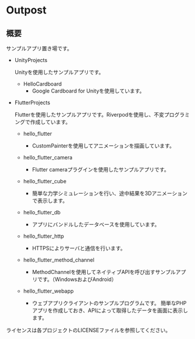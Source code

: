 # Outpost

## 概要

サンプルアプリ置き場です。

- UnityProjects

  Unityを使用したサンプルアプリです。

    - HelloCardboard
        - Google Cardboard for Unityを使用しています。

- FlutterProjects

  Flutterを使用したサンプルアプリです。Riverpodを使用し、不変プログラミングで作成しています。
  
    - hello_flutter
        - CustomPainterを使用してアニメーションを描画しています。

    - hello_flutter_camera
        - Flutter cameraプラグインを使用したサンプルアプリです。

    - hello_flutter_cube
        - 簡単な力学シミュレーションを行い、途中結果を3Dアニメーションで表示します。

    - hello_flutter_db
        - アプリにバンドルしたデータベースを使用しています。
    
    - hello_flutter_http
        - HTTPSによりサーバと通信を行います。

    - hello_flutter_method_channel
        - MethodChannelを使用してネイティブAPIを呼び出すサンプルアプリです。（WindowsおよびAndroid）

    - hello_flutter_webapp
        - ウェブアプリクライアントのサンプルプログラムです。 簡単なPHPアプリを作成しておき、APIによって取得したデータを画面に表示します。

ライセンスは各プロジェクトのLICENSEファイルを参照してください。
